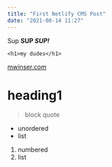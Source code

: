 ```yaml
---
title: "First Netlify CMS Post"
date: "2021-08-14 11:27"
---
```

Sup **SUP *SUP!***

`<h1>my dudes</h1>`

[mwinser.com](mwinser.com)

# heading1

> block quote

* unordered
* list

1. numbered 
2. list